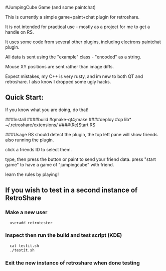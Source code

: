 #JumpingCube Game (and some paintchat)

This is currently a simple game+paint+chat plugin for retroshare.

It is not intended for practical use - mostly as a project for me to get a handle on RS.

It uses some code from several other plugins, including electrons paintchat plugin.

All data is sent using the "example" class - "encoded" as a string.

Mouse XY positions are sent rather than image diffs.

Expect mistakes, my C++ is very rusty, and im new to both QT and retroshare. I also know I dropped some ugly hacks.



## Quick Start:

If you know what you are doing, do that!

###Install
####build
 #qmake-qt4;make
####deploy
 #cp lib* ~/.retroshare/extensions/
####(Re)Start RS


###Usage
RS should detect the plugin, the top left pane will show friends also running the plugin.

click a friends ID to select them.

type, then press the button or paint to send your friend data.
press "start game" to have a game of "jumpingcube" with friend.

learn the rules by playing!



## If you wish to test in a second instance of RetroShare
### Make a new user
```
  useradd retrotester
```
### Inspect then run the build and test script (KDE)
```
  cat testit.sh
  ./testit.sh
```
### Exit the new instance of retroshare when done testing



